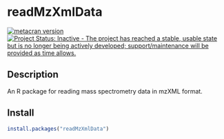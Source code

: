 # readMzXmlData

[![metacran version](http://www.r-pkg.org/badges/version/readMzXmlData)](http://cran.r-project.org/web/packages/readMzXmlData/index.html)
[![Project Status: Inactive - The project has reached a stable, usable state but is no longer being actively developed; support/maintenance will be provided as time allows.](http://www.repostatus.org/badges/0.1.0/inactive.svg)](http://www.repostatus.org/#inactive)

## Description

An R package for reading mass spectrometry data in mzXML format.

## Install

```r
install.packages("readMzXmlData")
```
